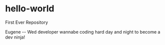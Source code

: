 # hello-world
First Ever Repository

Eugene -- Wed developer wannabe coding hard day and night to become a dev ninja!
